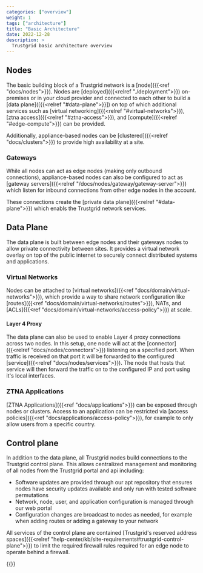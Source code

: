 ```yaml
---
categories: ["overview"]
weight: 1
tags: ["architecture"]
title: "Basic Architecture"
date: 2022-12-28
description: >
  Trustgrid basic architecture overview
---
```


## Nodes

The basic building block of a Trustgrid network is a [node]({{<ref "docs/nodes">}}). Nodes are [deployed]({{<relref "./deployment">}}) on-premises or in your cloud provider and connected to each other to build a [data plane]([{{<relref "#data-plane">}}]) on top of which additional services such as [virtual networking]({{<relref "#virtual-networks">}}), [ztna access]({{<relref "#ztna-access">}}), and [compute]({{<relref "#edge-compute">}}) can be provided.

Additionally, appliance-based nodes can be [clustered]({{<relref "docs/clusters">}}) to provide high availability at a site. 

### Gateways
While all nodes can act as edge nodes (making only outbound connections), appliance-based nodes can also be configured to act as [gateway servers]({{<relref "/docs/nodes/gateway/gateway-server">}}) which listen for inbound connections from other edge nodes in the account.  

These connections create the [private data plane]({{<relref "#data-plane">}}) which enabls the Trustgrid network services.

## Data Plane

The data plane is built between edge nodes and their gateways nodes to allow private connectivity between sites. It provides a virtual network overlay on top of the public internet to securely connect distributed systems and applications.

### Virtual Networks

Nodes can be attached to [virtual networks]({{<ref "docs/domain/virtual-networks">}}), which provide a way to share network configuration like [routes]({{<ref "docs/domain/virtual-networks/routes">}}), NATs, and [ACLs]({{<ref "docs/domain/virtual-networks/access-policy">}}) at scale. 

#### Layer 4 Proxy
The data plane can also be used to enable Layer 4 proxy connections across two nodes.  In this setup, one node will act at the [connector]({{<relref "docs/nodes/connectors">}}) listening on a specified port.  When traffic is received on that port it will be forwarded to the configured [service]({{<relref "docs/nodes/services">}}). The node that hosts that service will then forward the traffic on to the configured IP and port using it's local interfaces.

### ZTNA Applications

[ZTNA Applications]({{<ref "docs/applications">}}) can be exposed through nodes or clusters. Access to an application can be restricted via [access policies]({{<ref "docs/applications/access-policy">}}), for example to only allow users from a specific country.


## Control plane

In addition to the data plane, all Trustgrid nodes build connections to the Trustgrid control plane. This allows centralized management and monitoring of all nodes from the Trustgrid portal and api including: 

* Software updates are provided through our apt repository that ensures nodes have security updates available and only run with tested software permutations
* Network, node, user, and application configuration is managed through our web portal
* Configuration changes are broadcast to nodes as needed, for example when adding routes or adding a gateway to your network

All services of the control plane are contained [Trustgrid's reserved address spaces]({{<relref "help-center/kb/site-requirements#trustgrid-control-plane">}}) to limit the required firewall rules required for an edge node to operate behind a firewall.


{{<tgimg src="basic-connectivity.png" width="80%" alt="Basic connectivity diagram" caption="Basic Connectivity Diagram">}}

